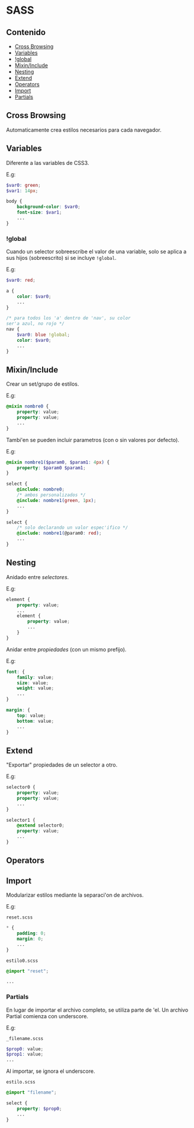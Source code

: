 # SASS

## Contenido

- [Cross Browsing](#Cross-Browsing)
- [Variables](#Variables)
- [!global](#!global)
- [Mixin/Include](#Mixin/Include)
- [Nesting](#Nesting)
- [Extend](#Extend)
- [Operators](#Operators)
- [Import](#Import)
- [Partials](#Partials)

## Cross Browsing

Automaticamente crea estilos necesarios para cada navegador.

## Variables

Diferente a las variables de CSS3.

E.g:

```SCSS
$var0: green;
$var1: 14px;

body {
    background-color: $var0;
    font-size: $var1;
    ...
}
```

### !global

Cuando un selector sobreescribe el valor de una variable, solo se aplica a sus hijos (sobreescrito) si se incluye `!global`.

E.g:

```SCSS
$var0: red;

a {
    color: $var0;
    ...
}

/* para todos los 'a' dentro de 'nav', su color 
ser'a azul, no rojo */
nav {
    $var0: blue !global;
    color: $var0;
    ...
}
```

## Mixin/Include

Crear un set/grupo de estilos.

E.g:

```SCSS
@mixin nombre0 {
    property: value;
    property: value;
    ...
}
```

Tambi'en se pueden incluir parametros (con o sin valores por defecto).

E.g:

```SCSS
@mixin nombre1($param0, $param1: 4px) {
    property: $param0 $param1;
}

select {
    @include: nombre0;
    /* ambos personalizados */
    @include: nombre1(green, 1px);
    ...
}

select {
    /* solo declarando un valor espec'ifico */
    @include: nombre1(@param0: red);
    ...
}
```

## Nesting

Anidado entre *selectores*.

E.g:

```SCSS
element {
    property: value;
    ...
    element {
        property: value;
        ...
    }
}
```

Anidar entre *propiedades* (con un mismo prefijo).

E.g:

```SCSS
font: {
    family: value;
    size: value;
    weight: value;
    ...
}

margin: {
    top: value;
    bottom: value;
    ...
}
```

## Extend

"Exportar" propiedades de un selector a otro.

E.g:

```SCSS
selector0 {
    property: value;
    property: value;
    ...
}

selector1 {
    @extend selector0;
    property: value;
    ...
}
```

## Operators

## Import

Modularizar estilos mediante la separaci'on de archivos.

E.g:

`reset.scss`

```SCSS
* {
    padding: 0;
    margin: 0;
    ...
}
```

`estilo0.scss`

```SCSS
@import "reset";

...
```

### Partials

En lugar de importar el archivo completo, se utiliza parte de 'el.
Un archivo Partial comienza con underscore.

E.g:

`_filename.scss`

```SCSS
$prop0: value;
$prop1: value;
...
```

Al importar, se ignora el underscore.

`estilo.scss`

```SCSS
@import "filename";

select {
    property: $prop0;
    ...
}
```
